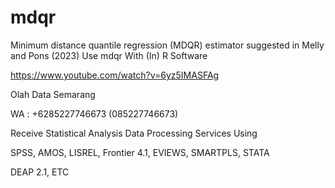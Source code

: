 # mdqr
Minimum distance quantile regression (MDQR) estimator suggested in Melly and Pons (2023) Use mdqr With (In) R Software

https://www.youtube.com/watch?v=6yz5IMASFAg

Olah Data Semarang

WA : +6285227746673 (085227746673)

Receive Statistical Analysis Data Processing Services Using

SPSS, AMOS, LISREL, Frontier 4.1, EVIEWS, SMARTPLS, STATA

DEAP 2.1, ETC
